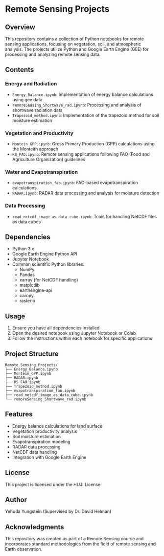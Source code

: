 # Remote Sensing Projects

## Overview
This repository contains a collection of Python notebooks for remote sensing applications, focusing on vegetation, soil, and atmospheric analysis. The projects utilize Python and Google Earth Engine (GEE) for processing and analyzing remote sensing data.

## Contents

### Energy and Radiation
- `Energy_Balance.ipynb`: Implementation of energy balance calculations using gee data. 
- `remoreSensing_Shortwave_rad.ipynb`: Processing and analysis of shortwave radiation data
- `Trapezoid_method.ipynb`: Implementation of the trapezoid method for soil moisture estimation

### Vegetation and Productivity
- `Montein_GPP.ipynb`: Gross Primary Production (GPP) calculations using the Monteith approach
- `RS_FAO.ipynb`: Remote sensing applications following FAO (Food and Agriculture Organization) guidelines

### Water and Evapotranspiration
- `evapotranspiration_fao.ipynb`: FAO-based evapotranspiration calculations
- `RADAR.ipynb`: RADAR data processing and analysis for moisture detection

### Data Processing
- `read_netcdf_image_as_data_cube.ipynb`: Tools for handling NetCDF files as data cubes

## Dependencies
- Python 3.x
- Google Earth Engine Python API
- Jupyter Notebook
- Common scientific Python libraries:
  - NumPy
  - Pandas
  - xarray (for NetCDF handling)
  - matplotlib
  - earthengine-api
  - caropy
  - rasterio

## Usage
1. Ensure you have all dependencies installed
2. Open the desired notebook using Jupyter Notebook or Colab
3. Follow the instructions within each notebook for specific applications

## Project Structure
```
Remote_Sensing_Projects/
├── Energy_Balance.ipynb
├── Montein_GPP.ipynb
├── RADAR.ipynb
├── RS_FAO.ipynb
├── Trapezoid_method.ipynb
├── evapotranspiration_fao.ipynb
├── read_netcdf_image_as_data_cube.ipynb
└── remoreSensing_Shortwave_rad.ipynb
```

## Features
- Energy balance calculations for land surface
- Vegetation productivity analysis
- Soil moisture estimation
- Evapotranspiration modeling
- RADAR data processing
- NetCDF data handling
- Integration with Google Earth Engine

## License
This project is licensed under the HUJI License.

## Author
Yehuda Yungstein (Supervised by Dr. David Helman)

## Acknowledgments
This repository was created as part of a Remote Sensing course and incorporates standard methodologies from the field of remote sensing and Earth observation.
